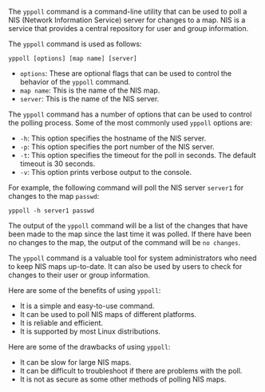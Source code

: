 The `yppoll` command is a command-line utility that can be used to poll a NIS (Network Information Service) server for changes to a map. NIS is a service that provides a central repository for user and group information.

The `yppoll` command is used as follows:

```
yppoll [options] [map name] [server]
```

* `options`: These are optional flags that can be used to control the behavior of the `yppoll` command.
* `map name`: This is the name of the NIS map.
* `server`: This is the name of the NIS server.

The `yppoll` command has a number of options that can be used to control the polling process. Some of the most commonly used `yppoll` options are:

* `-h`: This option specifies the hostname of the NIS server.
* `-p`: This option specifies the port number of the NIS server.
* `-t`: This option specifies the timeout for the poll in seconds. The default timeout is 30 seconds.
* `-v`: This option prints verbose output to the console.

For example, the following command will poll the NIS server `server1` for changes to the map `passwd`:

```
yppoll -h server1 passwd
```

The output of the `yppoll` command will be a list of the changes that have been made to the map since the last time it was polled. If there have been no changes to the map, the output of the command will be `no changes`.

The `yppoll` command is a valuable tool for system administrators who need to keep NIS maps up-to-date. It can also be used by users to check for changes to their user or group information.

Here are some of the benefits of using `yppoll`:

* It is a simple and easy-to-use command.
* It can be used to poll NIS maps of different platforms.
* It is reliable and efficient.
* It is supported by most Linux distributions.

Here are some of the drawbacks of using `yppoll`:

* It can be slow for large NIS maps.
* It can be difficult to troubleshoot if there are problems with the poll.
* It is not as secure as some other methods of polling NIS maps.
